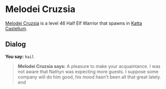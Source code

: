 # Melodei Cruzsia



[Melodei Cruzsia](/npc/160201) is a level 46 Half Elf Warrior that spawns in [Katta Castellum](/zone/160).



## Dialog

**You say:** `hail`



>**Melodei Cruzsia says:** A pleasure to make your acquaintance. I was not aware that Nathyn was expecting more guests. I suppose some company will do him good, his mood hasn't been all that great lately.
end
